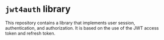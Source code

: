 `jwt4auth` library
==================

This repository contains a library that implements user session, authentication, and 
authorization. It is based on the use of the JWT access token and refresh token.
